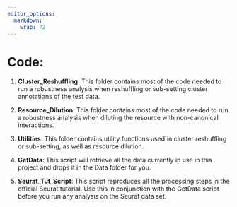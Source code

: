 ```yaml
---
editor_options: 
  markdown: 
    wrap: 72
---
```


# Code:

1.  **Cluster_Reshuffling**: This folder contains most of the code
    needed to run a robustness analysis when reshuffling or sub-setting
    cluster annotations of the test data.

2.  **Resource_Dilution**: This folder contains most of the code needed
    to run a robustness analysis when diluting the resource with
    non-canonical interactions.

3.  **Utilities**: This folder contains utility functions used´in
    cluster reshuffling or sub-setting, as well as resource dilution.

4.  **GetData**: This script will retrieve all the data currently in use
    in this project and drops it in the Data folder for you.

5.  **Seurat_Tut_Script**: This script reproduces all the processing
    steps in the official Seurat tutorial. Use this in conjunction with
    the GetData script before you run any analysis on the Seurat data
    set.
